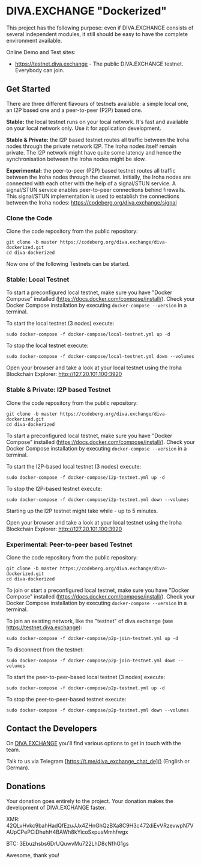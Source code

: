 # DIVA.EXCHANGE "Dockerized"

This project has the following purpose: even if DIVA.EXCHANGE consists of several independent modules, it still should be easy to have the complete environment available.

Online Demo and Test sites:
* https://testnet.diva.exchange - The public DIVA.EXCHANGE testnet. Everybody can join. 

## Get Started

There are three different flavours of testnets available: a simple local one, an I2P based one and a peer-to-peer (P2P) based one.

**Stable:** the local testnet runs on your local network. It's fast and available on your local network only. Use it for application development.

**Stable & Private:** the I2P based testnet routes all traffic between the Iroha nodes through the private network I2P. The Iroha nodes itself remain private. The I2P network might have quite some latency and hence the synchronisation between the Iroha nodes might be slow.

**Experimental:** the peer-to-peer (P2P) based testnet routes all traffic between the Iroha nodes through the clearnet. Initially, the Iroha nodes are connected with each other with the help of a signal/STUN service. A signal/STUN service enables peer-to-peer connections behind firewalls. This signal/STUN implementation is used to establish the connections between the Iroha nodes: https://codeberg.org/diva.exchange/signal 

### Clone the Code

Clone the code repository from the public repository:
```
git clone -b master https://codeberg.org/diva.exchange/diva-dockerized.git
cd diva-dockerized
```

Now one of the following Testnets can be started.

### Stable: Local Testnet

To start a preconfigured local testnet, make sure you have "Docker Compose" installed (https://docs.docker.com/compose/install/). Check your Docker Compose installation by executing `docker-compose --version` in a terminal.

To start the local testnet (3 nodes) execute:
```
sudo docker-compose -f docker-compose/local-testnet.yml up -d
```

To stop the local testnet execute:
```
sudo docker-compose -f docker-compose/local-testnet.yml down --volumes
```

Open your browser and take a look at your local testnet using the Iroha Blockchain Explorer: http://127.20.101.100:3920

### Stable & Private: I2P based Testnet

Clone the code repository from the public repository:
```
git clone -b master https://codeberg.org/diva.exchange/diva-dockerized.git
cd diva-dockerized
```

To start a preconfigured local testnet, make sure you have "Docker Compose" installed (https://docs.docker.com/compose/install/). Check your Docker Compose installation by executing `docker-compose --version` in a terminal.

To start the I2P-based local testnet (3 nodes) execute:
```
sudo docker-compose -f docker-compose/i2p-testnet.yml up -d
```

To stop the I2P-based testnet execute:
```
sudo docker-compose -f docker-compose/i2p-testnet.yml down --volumes
```

Starting up the I2P testnet might take while - up to 5 minutes.

Open your browser and take a look at your local testnet using the Iroha Blockchain Explorer: http://127.20.101.100:3920

### Experimental: Peer-to-peer based Testnet

Clone the code repository from the public repository:
```
git clone -b master https://codeberg.org/diva.exchange/diva-dockerized.git
cd diva-dockerized
```

To join or start a preconfigured local testnet, make sure you have "Docker Compose" installed (https://docs.docker.com/compose/install/). Check your Docker Compose installation by executing `docker-compose --version` in a terminal.

To join an existing network, like the "testnet" of diva.exchange (see https://testnet.diva.exchange):
```
sudo docker-compose -f docker-compose/p2p-join-testnet.yml up -d
```

To disconnect from the testnet:
```
sudo docker-compose -f docker-compose/p2p-join-testnet.yml down --volumes
```

To start the peer-to-peer-based local testnet (3 nodes) execute:
```
sudo docker-compose -f docker-compose/p2p-testnet.yml up -d
```

To stop the peer-to-peer-based testnet execute:
```
sudo docker-compose -f docker-compose/p2p-testnet.yml down --volumes
```

## Contact the Developers

On [DIVA.EXCHANGE](https://www.diva.exchange) you'll find various options to get in touch with the team. 

Talk to us via Telegram [https://t.me/diva_exchange_chat_de]() (English or German).

## Donations

Your donation goes entirely to the project. Your donation makes the development of DIVA.EXCHANGE faster.

XMR: 42QLvHvkc9bahHadQfEzuJJx4ZHnGhQzBXa8C9H3c472diEvVRzevwpN7VAUpCPePCiDhehH4BAWh8kYicoSxpusMmhfwgx

BTC: 3Ebuzhsbs6DrUQuwvMu722LhD8cNfhG1gs

Awesome, thank you!

